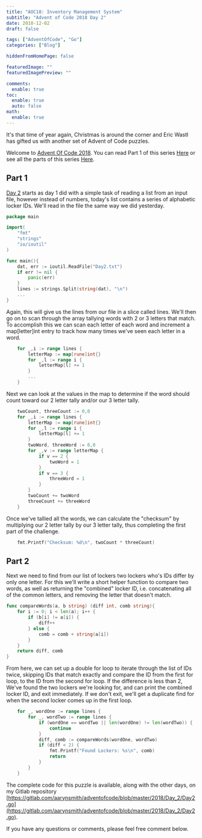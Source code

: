 ```yaml
---
title: "AOC18: Inventory Management System"
subtitle: "Advent of Code 2018 Day 2"
date: 2018-12-02
draft: false

tags: ["AdventOfCode", "Go"]
categories: ["Blog"]

hiddenFromHomePage: false

featuredImage: ""
featuredImagePreview: ""

comments:
  enable: true
toc:
  enable: true
  auto: false
math:
  enable: true
---
```


It's that time of year again, Christmas is around the corner and Eric Wastl has gifted us with another set of Advent of Code puzzles.
<!--more-->
Welcome to [Advent Of Code 2018](https://adventofcode.com/2018/). You can read Part 1 of this series [Here](/blog/advent-of-code-2018-day-1/) or see all the parts of this series [Here](/tags/adventofcode/).

## Part 1

[Day 2](https://adventofcode.com/2018/day/2) starts as day 1 did with a simple task of reading a list from an input file, however instead of numbers, today's list contains a series of alphabetic locker IDs. We'll read in the file the same way we did yesterday.

```go
package main

import(
    "fmt"
    "strings"
    "io/ioutil"
)

func main(){
    dat, err := ioutil.ReadFile("Day2.txt")
    if err != nil {
        panic(err)
    }
    lines := strings.Split(string(dat), "\n")
    ...
}
```

Again, this will give us the lines from our file in a slice called lines. We'll then go on to scan through the array tallying words with 2 or 3 letters that match. To accomplish this we can scan each letter of each word and increment a map[letter]int entry to track how many times we've seen each letter in a word.

```go
    for _,i := range lines {
        letterMap := map[rune]int{}
        for _,l := range i {
            letterMap[l] += 1
        }
        ...
    }
```

Next we can look at the values in the map to determine if the word should count toward our 2 letter tally and/or our 3 letter tally.

```go
    twoCount, threeCount := 0,0
    for _,i := range lines {
        letterMap := map[rune]int{}
        for _,l := range i {
            letterMap[l] += 1
        }
        twoWord, threeWord := 0,0
        for _,v := range letterMap {
            if v == 2 {
                twoWord = 1
            }
            if v == 3 {
                threeWord = 1
            }
        }
        twoCount += twoWord
        threeCount += threeWord
    }
```

Once we've tallied all the words, we can calculate the "checksum" by multiplying our 2 letter tally by our 3 letter tally, thus completing the first part of the challenge.

```go
    fmt.Printf("Checksum: %d\n", twoCount * threeCount)
```

## Part 2

Next we need to find from our list of lockers two lockers who's IDs differ by only one letter. For this we'll write a short helper function to compare two words, as well as returning the "combined" locker ID, i.e. concatenating all of the common letters, and removing the letter that doesn't match.

```go
func compareWords(a, b string) (diff int, comb string){
    for i := 0; i < len(a); i++ {
        if (b[i] != a[i]) {
            diff++
        } else {
            comb = comb + string(a[i])
        }
    }
    return diff, comb
}
```

From here, we can set up a double for loop to iterate through the list of IDs twice, skipping IDs that match exactly and compare the ID from the first for loop, to the ID from the second for loop. If the difference is less than 2, We've found the two lockers we're looking for, and can print the combined locker ID, and exit immediately. If we don't exit, we'll get a duplicate find for when the second locker comes up in the first loop.

```go
    for _, wordOne := range lines {
        for _, wordTwo := range lines {
            if (wordOne == wordTwo || len(wordOne) != len(wordTwo)) {
                continue
            }
            diff, comb := compareWords(wordOne, wordTwo)
            if (diff < 2) {
                fmt.Printf("Found Lockers: %s\n", comb)
                return
            }
        }
    }
```

The complete code for this puzzle is available, along with the other days, on my Gitlab repository [https://gitlab.com/aarynsmith/adventofcode/blob/master/2018/Day_2/Day2.go](https://gitlab.com/aarynsmith/adventofcode/blob/master/2018/Day_2/Day2.go).

If you have any questions or comments, please feel free comment below.
